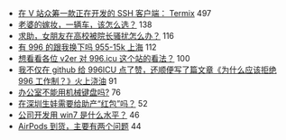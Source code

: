 - [在 V 站众筹一款正在开发的 SSH 客户端： Termix](https://www.v2ex.com/t/549770) 497
- [老婆的嫁妆，一辆车，该怎么选？](https://www.v2ex.com/t/549798) 138
- [求助，女朋友在高校被院长骚扰怎么办？](https://www.v2ex.com/t/549981) 116
- [有 996 的跟我换下吗 955-15k 上海](https://www.v2ex.com/t/549791) 112
- [想看看各位 v2er 对 996.icu 这个站的看法？](https://www.v2ex.com/t/549898) 100
- [我不仅在 github 给 996ICU 点了赞，还顺便写了篇文章《为什么应该拒绝 996 工作制？》火上浇油](https://www.v2ex.com/t/549699) 91
- [办公室不能用机械键盘吗?](https://www.v2ex.com/t/549905) 76
- [在深圳生娃需要给助产“红包”吗？](https://www.v2ex.com/t/549829) 52
- [公司开发用 win7 是什么水平？](https://www.v2ex.com/t/549783) 46
- [AirPods 到货，主要有两个问题](https://www.v2ex.com/t/549769) 44